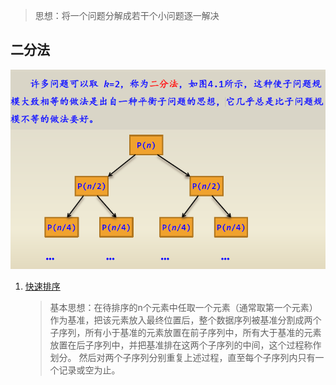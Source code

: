 > 思想：将一个问题分解成若干个小问题逐一解决

## 二分法

![二分法](./screenshots/Snipaste_2021-07-19_23-26-51.png)
1. [快速排序](./demo01-quick_sort.cpp) 
    > 基本思想：在待排序的n个元素中任取一个元素（通常取第一个元素）作为基准，把该元素放入最终位置后，整个数据序列被基准分割成两个子序列，所有小于基准的元素放置在前子序列中，所有大于基准的元素放置在后子序列中，并把基准排在这两个子序列的中间，这个过程称作划分。
    然后对两个子序列分别重复上述过程，直至每个子序列内只有一个记录或空为止。

